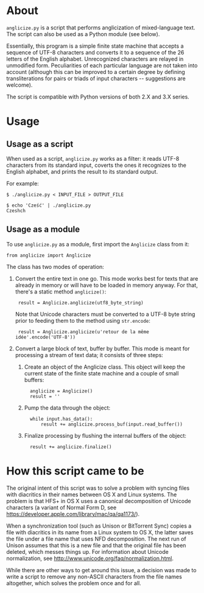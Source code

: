 About
=====

``anglicize.py`` is a script that performs anglicization of mixed-language
text.  The script can also be used as a Python module (see below).

Essentially, this program is a simple finite state machine that accepts a
sequence of UTF-8 characters and converts it to a sequence of the 26 letters
of the English alphabet. Unrecognized characters are relayed in unmodified
form.  Peculiarities of each particular language are not taken into account
(although this can be improved to a certain degree by defining
transliterations for pairs or triads of input characters -- suggestions
are welcome).

The script is compatible with Python versions of both 2.X and 3.X series.

Usage
=====

Usage as a script
-----------------

When used as a script, ``anglicize.py`` works as a filter: it reads UTF-8
characters from its standard input, coverts the ones it recognizes to the
English alphabet, and prints the result to its standard output.

For example:

    $ ./anglicize.py < INPUT_FILE > OUTPUT_FILE

    $ echo 'Cześć' | ./anglicize.py
    Czeshch

Usage as a module
-----------------

To use ``anglicize.py`` as a module, first import the ``Anglicize``
class from it:

    from anglicize import Anglicize

The class has two modes of operation:

1. Convert the entire text in one go. This mode works best for texts that
   are already in memory or will have to be loaded in memory anyway. For
   that, there's a static method ``anglicize()``:

        result = Anglicize.anglicize(utf8_byte_string)

   Note that Unicode characters must be converted to a UTF-8 byte string
   prior to feeding them to the method using ``str.encode``:

        result = Anglicize.anglicize(u'retour de la même idée'.encode('UTF-8'))

2. Convert a large block of text, buffer by buffer. This mode is meant for
   processing a stream of text data; it consists of three steps:

   1. Create an object of the Anglicize class. This object will keep the
      current state of the finite state machine and a couple of small
      buffers:

            anglicize = Anglicize()
            result = ''

   2. Pump the data through the object:

            while input.has_data():
                result += anglicize.process_buf(input.read_buffer())

   3. Finalize processing by flushing the internal buffers of the object:

            result += anglicize.finalize()

How this script came to be
==========================

The original intent of this script was to solve a problem with syncing
files with diacritics in their names between OS X and Linux systems.
The problem is that HFS+ in OS X uses a canonical decomposition
of Unicode characters (a variant of Normal Form D, see
https://developer.apple.com/library/mac/qa/qa1173/).

When a synchronization tool (such as Unison or BitTorrent Sync) copies
a file with diacritics in its name from a Linux system to OS X, the latter
saves the file under a file name that uses NFD decomposition. The next
run of Unison assumes that this is a new file and that the original
file has been deleted, which messes things up. For information about
Unicode normalization, see http://www.unicode.org/faq/normalization.html.

While there are other ways to get around this issue, a decision was made
to write a script to remove any non-ASCII characters from the file names
altogether, which solves the problem once and for all.
